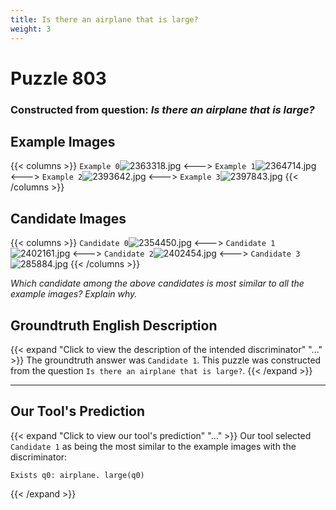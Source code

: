 ```yaml
---
title: Is there an airplane that is large?
weight: 3
---
```


# Puzzle 803
### Constructed from question: _Is there an airplane that is large?_


## Example Images
{{< columns >}}
`Example 0`![2363318.jpg](/gqa_images/2363318.jpg)
<--->
`Example 1`![2364714.jpg](/gqa_images/2364714.jpg)
<--->
`Example 2`![2393642.jpg](/gqa_images/2393642.jpg)
<--->
`Example 3`![2397843.jpg](/gqa_images/2397843.jpg)
{{< /columns >}}

## Candidate Images
{{< columns >}}
`Candidate 0`![2354450.jpg](/gqa_images/2354450.jpg)
<--->
`Candidate 1`![2402161.jpg](/gqa_images/2402161.jpg)
<--->
`Candidate 2`![2402454.jpg](/gqa_images/2402454.jpg)
<--->
`Candidate 3`![285884.jpg](/gqa_images/285884.jpg)
{{< /columns >}}

*Which candidate among the above candidates is most similar to all the example images? Explain why.*

## Groundtruth English Description

{{< expand "Click to view the description of the intended discriminator" "..." >}}
The groundtruth answer was `Candidate 1`. This puzzle was constructed from the question `Is there an airplane that is large?`.
{{< /expand >}}

---

## Our Tool's Prediction

{{< expand "Click to view our tool's prediction" "..." >}}
Our tool selected `Candidate 1` as being the most similar to the example images with the discriminator:
```plaintext
Exists q0: airplane. large(q0)
```
{{< /expand >}}
